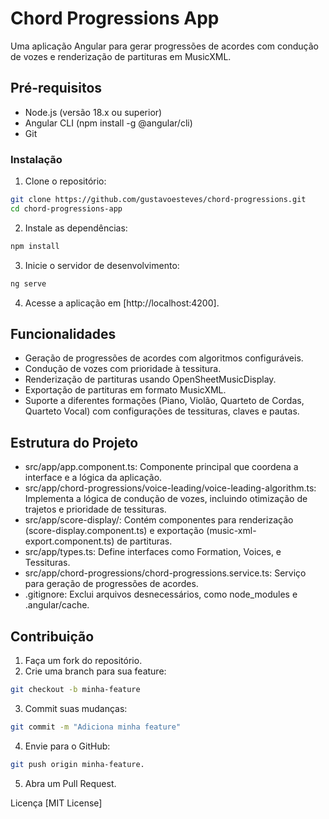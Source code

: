 # Chord Progressions App
Uma aplicação Angular para gerar progressões de acordes com condução de vozes e renderização de partituras em MusicXML.

## Pré-requisitos

- Node.js (versão 18.x ou superior)
- Angular CLI (npm install -g @angular/cli)
- Git

### Instalação

1. Clone o repositório:
```bash
git clone https://github.com/gustavoesteves/chord-progressions.git
cd chord-progressions-app
```

2. Instale as dependências:
```bash
npm install
```
3. Inicie o servidor de desenvolvimento:
```bash
ng serve
```
4. Acesse a aplicação em [http://localhost:4200].

## Funcionalidades

- Geração de progressões de acordes com algoritmos configuráveis.
- Condução de vozes com prioridade à tessitura.
- Renderização de partituras usando OpenSheetMusicDisplay.
- Exportação de partituras em formato MusicXML.
- Suporte a diferentes formações (Piano, Violão, Quarteto de Cordas, Quarteto Vocal) com configurações de tessituras, claves e pautas.

## Estrutura do Projeto

- src/app/app.component.ts: Componente principal que coordena a interface e a lógica da aplicação.
- src/app/chord-progressions/voice-leading/voice-leading-algorithm.ts: Implementa a lógica de condução de vozes, incluindo otimização de trajetos e prioridade de tessituras.
- src/app/score-display/: Contém componentes para renderização (score-display.component.ts) e exportação (music-xml-export.component.ts) de partituras.
- src/app/types.ts: Define interfaces como Formation, Voices, e Tessituras.
- src/app/chord-progressions/chord-progressions.service.ts: Serviço para geração de progressões de acordes.
- .gitignore: Exclui arquivos desnecessários, como node_modules e .angular/cache.

## Contribuição

1. Faça um fork do repositório.
2. Crie uma branch para sua feature: 
```bash
git checkout -b minha-feature
```
3. Commit suas mudanças: 
```bash 
git commit -m "Adiciona minha feature"
```
4. Envie para o GitHub: 
```bash
git push origin minha-feature.
```
5. Abra um Pull Request.

Licença
[MIT License]
